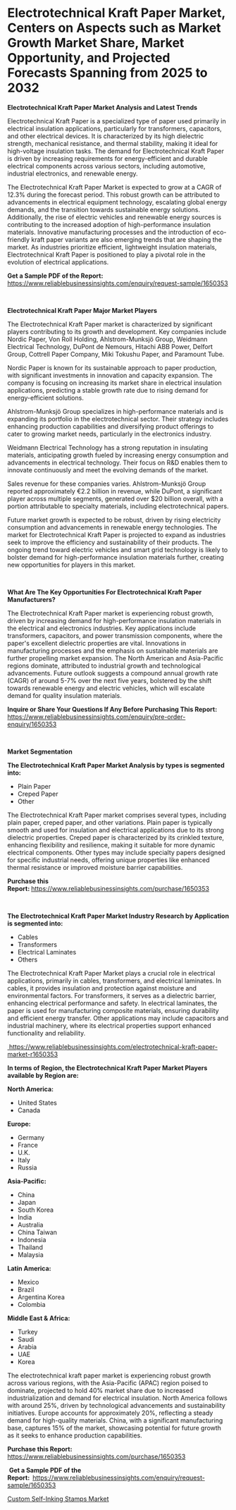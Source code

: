 <p><h1>Electrotechnical Kraft Paper Market, Centers on Aspects such as Market Growth Market Share, Market Opportunity, and Projected Forecasts Spanning from 2025 to 2032</h1></p><p><strong>Electrotechnical Kraft Paper Market Analysis and Latest Trends</strong></p>
<p><p>Electrotechnical Kraft Paper is a specialized type of paper used primarily in electrical insulation applications, particularly for transformers, capacitors, and other electrical devices. It is characterized by its high dielectric strength, mechanical resistance, and thermal stability, making it ideal for high-voltage insulation tasks. The demand for Electrotechnical Kraft Paper is driven by increasing requirements for energy-efficient and durable electrical components across various sectors, including automotive, industrial electronics, and renewable energy.</p><p>The Electrotechnical Kraft Paper Market is expected to grow at a CAGR of 12.3% during the forecast period. This robust growth can be attributed to advancements in electrical equipment technology, escalating global energy demands, and the transition towards sustainable energy solutions. Additionally, the rise of electric vehicles and renewable energy sources is contributing to the increased adoption of high-performance insulation materials. Innovative manufacturing processes and the introduction of eco-friendly kraft paper variants are also emerging trends that are shaping the market. As industries prioritize efficient, lightweight insulation materials, Electrotechnical Kraft Paper is positioned to play a pivotal role in the evolution of electrical applications.</p></p>
<p><strong>Get a Sample PDF of the Report:&nbsp;</strong> <a href="https://www.reliablebusinessinsights.com/enquiry/request-sample/1650353?utm_campaign=3517&utm_medium=2&utm_source=Github&utm_content=ia&utm_term=23032025&utm_id=electrotechnical-kraft-paper">https://www.reliablebusinessinsights.com/enquiry/request-sample/1650353</a></p>
<p>&nbsp;</p>
<p><strong>Electrotechnical Kraft Paper Major Market Players</strong></p>
<p><p>The Electrotechnical Kraft Paper market is characterized by significant players contributing to its growth and development. Key companies include Nordic Paper, Von Roll Holding, Ahlstrom-Munksjö Group, Weidmann Electrical Technology, DuPont de Nemours, Hitachi ABB Power, Delfort Group, Cottrell Paper Company, Miki Tokushu Paper, and Paramount Tube.</p><p>Nordic Paper is known for its sustainable approach to paper production, with significant investments in innovation and capacity expansion. The company is focusing on increasing its market share in electrical insulation applications, predicting a stable growth rate due to rising demand for energy-efficient solutions.</p><p>Ahlstrom-Munksjö Group specializes in high-performance materials and is expanding its portfolio in the electrotechnical sector. Their strategy includes enhancing production capabilities and diversifying product offerings to cater to growing market needs, particularly in the electronics industry.</p><p>Weidmann Electrical Technology has a strong reputation in insulating materials, anticipating growth fueled by increasing energy consumption and advancements in electrical technology. Their focus on R&D enables them to innovate continuously and meet the evolving demands of the market.</p><p>Sales revenue for these companies varies. Ahlstrom-Munksjö Group reported approximately €2.2 billion in revenue, while DuPont, a significant player across multiple segments, generated over $20 billion overall, with a portion attributable to specialty materials, including electrotechnical papers.</p><p>Future market growth is expected to be robust, driven by rising electricity consumption and advancements in renewable energy technologies. The market for Electrotechnical Kraft Paper is projected to expand as industries seek to improve the efficiency and sustainability of their products. The ongoing trend toward electric vehicles and smart grid technology is likely to bolster demand for high-performance insulation materials further, creating new opportunities for players in this market.</p></p>
<p>&nbsp;</p>
<p><strong>What Are The Key Opportunities For Electrotechnical Kraft Paper Manufacturers?</strong></p>
<p><p>The Electrotechnical Kraft Paper market is experiencing robust growth, driven by increasing demand for high-performance insulation materials in the electrical and electronics industries. Key applications include transformers, capacitors, and power transmission components, where the paper's excellent dielectric properties are vital. Innovations in manufacturing processes and the emphasis on sustainable materials are further propelling market expansion. The North American and Asia-Pacific regions dominate, attributed to industrial growth and technological advancements. Future outlook suggests a compound annual growth rate (CAGR) of around 5-7% over the next five years, bolstered by the shift towards renewable energy and electric vehicles, which will escalate demand for quality insulation materials.</p></p>
<p><strong>Inquire or Share Your Questions If Any Before Purchasing This Report:</strong> <a href="https://www.reliablebusinessinsights.com/enquiry/pre-order-enquiry/1650353?utm_campaign=3517&utm_medium=2&utm_source=Github&utm_content=ia&utm_term=23032025&utm_id=electrotechnical-kraft-paper">https://www.reliablebusinessinsights.com/enquiry/pre-order-enquiry/1650353</a></p>
<p>&nbsp;</p>
<p><strong>Market Segmentation</strong></p>
<p><strong>The Electrotechnical Kraft Paper Market Analysis by types is segmented into:</strong></p>
<p><ul><li>Plain Paper</li><li>Creped Paper</li><li>Other</li></ul></p>
<p><p>The Electrotechnical Kraft Paper market comprises several types, including plain paper, creped paper, and other variations. Plain paper is typically smooth and used for insulation and electrical applications due to its strong dielectric properties. Creped paper is characterized by its crinkled texture, enhancing flexibility and resilience, making it suitable for more dynamic electrical components. Other types may include specialty papers designed for specific industrial needs, offering unique properties like enhanced thermal resistance or improved moisture barrier capabilities.</p></p>
<p><strong>Purchase this Report:&nbsp;</strong><a href="https://www.reliablebusinessinsights.com/purchase/1650353?utm_campaign=3517&utm_medium=2&utm_source=Github&utm_content=ia&utm_term=23032025&utm_id=electrotechnical-kraft-paper">https://www.reliablebusinessinsights.com/purchase/1650353</a></p>
<p>&nbsp;</p>
<p><strong>The Electrotechnical Kraft Paper Market Industry Research by Application is segmented into:</strong></p>
<p><ul><li>Cables</li><li>Transformers</li><li>Electrical Laminates</li><li>Others</li></ul></p>
<p><p>The Electrotechnical Kraft Paper Market plays a crucial role in electrical applications, primarily in cables, transformers, and electrical laminates. In cables, it provides insulation and protection against moisture and environmental factors. For transformers, it serves as a dielectric barrier, enhancing electrical performance and safety. In electrical laminates, the paper is used for manufacturing composite materials, ensuring durability and efficient energy transfer. Other applications may include capacitors and industrial machinery, where its electrical properties support enhanced functionality and reliability.</p></p>
<p><a href="https://www.reliablebusinessinsights.com/electrotechnical-kraft-paper-market-r1650353?utm_campaign=3517&utm_medium=2&utm_source=Github&utm_content=ia&utm_term=23032025&utm_id=electrotechnical-kraft-paper">&nbsp;https://www.reliablebusinessinsights.com/electrotechnical-kraft-paper-market-r1650353</a></p>
<p><strong>In terms of Region, the Electrotechnical Kraft Paper Market Players available by Region are:</strong></p>
<p>
    <p> <strong> North America: </strong>
        <ul>
            <li>United States</li>
            <li>Canada</li>
        </ul>
        </p> 
    <p> <strong> Europe: </strong>
        <ul>
            <li>Germany</li>
            <li>France</li>
            <li>U.K.</li>
            <li>Italy</li>
            <li>Russia</li>
        </ul>
        </p> 
    <p> <strong> Asia-Pacific: </strong>
        <ul>
            <li>China</li>
            <li>Japan</li>
            <li>South Korea</li>
            <li>India</li>
            <li>Australia</li>
            <li>China Taiwan</li>
            <li>Indonesia</li>
            <li>Thailand</li>
            <li>Malaysia</li>
        </ul>
        </p> 
    <p> <strong> Latin America: </strong>
        <ul>
            <li>Mexico</li>
            <li>Brazil</li>
            <li>Argentina Korea</li>
            <li>Colombia</li>
        </ul>
        </p> 
    <p> <strong> Middle East & Africa: </strong>
        <ul>
            <li>Turkey</li>
            <li>Saudi</li>
            <li>Arabia</li>
            <li>UAE</li>
            <li>Korea</li>
        </ul>
    </p>
    </p>
<p><p>The electrotechnical kraft paper market is experiencing robust growth across various regions, with the Asia-Pacific (APAC) region poised to dominate, projected to hold 40% market share due to increased industrialization and demand for electrical insulation. North America follows with around 25%, driven by technological advancements and sustainability initiatives. Europe accounts for approximately 20%, reflecting a steady demand for high-quality materials. China, with a significant manufacturing base, captures 15% of the market, showcasing potential for future growth as it seeks to enhance production capabilities.</p></p>
<p><strong>Purchase this Report: </strong><a href="https://www.reliablebusinessinsights.com/purchase/1650353?utm_campaign=3517&utm_medium=2&utm_source=Github&utm_content=ia&utm_term=23032025&utm_id=electrotechnical-kraft-paper">https://www.reliablebusinessinsights.com/purchase/1650353</a></p>
<p>&nbsp;<strong>Get a Sample PDF of the Report:&nbsp;&nbsp;</strong><a href="https://www.reliablebusinessinsights.com/enquiry/request-sample/1650353?utm_campaign=3517&utm_medium=2&utm_source=Github&utm_content=ia&utm_term=23032025&utm_id=electrotechnical-kraft-paper">https://www.reliablebusinessinsights.com/enquiry/request-sample/1650353</a></p>
<p><strong></strong></p>
<p><p><a href="https://github.com/pichuaadh0/Market-Research-Report-List-1/blob/main/custom-self-inking-stamps-market.md?utm_campaign=3517&utm_medium=2&utm_source=Github&utm_content=ia&utm_term=23032025&utm_id=electrotechnical-kraft-paper">Custom Self-Inking Stamps Market</a></p></p>